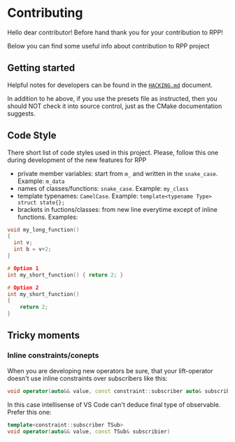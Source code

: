 # Contributing

Hello dear contributor! Before hand thank you for your contribution to RPP! 

Below you can find some useful info about contribution to RPP project
## Getting started

Helpful notes for developers can be found in the [`HACKING.md`](HACKING.md)
document.

In addition to he above, if you use the presets file as instructed, then you
should NOT check it into source control, just as the CMake documentation
suggests.


## Code Style
There short list of code styles used in this project. Please, follow this one during development of the new features for RPP

- private member variables: start from `m_` and written in the `snake_case`. Example: `m_data`
- names of classes/functions: `snake_case`. Example: `my_class`
- template typenames: `CamelCase`. Example: `template<typename Type> struct state{};`
- brackets in fuctions/classes: from new line everytime except of inline functions. Examples:


```cpp
void my_long_function()
{
  int v;
  int b = v+2;
}

# Option 1
int my_short_function() { return 2; }

# Option 2
int my_short_function() 
{
    return 2;
}

```

## Tricky moments

### Inline constraints/conepts
When you are developing new operators be sure, that your lift-operator doesn't use inline constraints over subscribers like this:
```cpp
void operator(auto&& value, const constraint::subscriber auto& subscribier)
```
In this case intellisense of VS Code can't deduce final type of observable. Prefer this one:
```cpp
template<constraint::subscriber TSub>
void operator(auto&& value, const TSub& subscribier)
```
